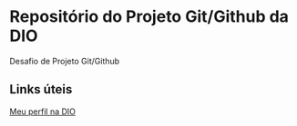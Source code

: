 # Repositório do Projeto Git/Github da DIO
Desafio de Projeto Git/Github

## Links úteis
[Meu perfil na DIO](https://web.dio.me/users/enoque_sneres_1?tab=achievements)
